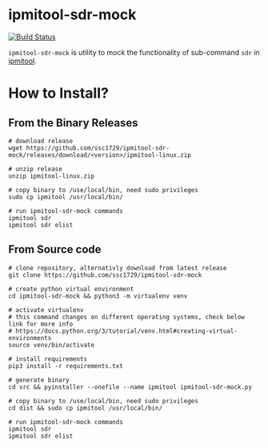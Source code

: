 # ipmitool-sdr-mock

[![Build Status](https://dev.azure.com/ssc1729/ipmitool-sdr-mock/_apis/build/status/ssc1729.ipmitool-sdr-mock.build?branchName=main)](https://dev.azure.com/ssc1729/ipmitool-sdr-mock/_build/latest?definitionId=5&branchName=main)

`ipmitool-sdr-mock` is utility to mock the functionality of sub-command `sdr` in [ipmitool](https://github.com/ipmitool/ipmitool). 

# How to Install?

## From the Binary Releases

```
# download release
wget https://github.com/ssc1729/ipmitool-sdr-mock/releases/download/<version>/ipmitool-linux.zip

# unzip release
unzip ipmitool-linux.zip

# copy binary to /use/local/bin, need sudo privileges
sudo cp ipmitool /usr/local/bin/

# run ipmitool-sdr-mock commands
ipmitool sdr
ipmitool sdr elist
```

## From Source code

```
# clone repository, alternativly download from latest release
git clone https://github.com/ssc1729/ipmitool-sdr-mock

# create python virtual environment
cd ipmitool-sdr-mock && python3 -m virtualenv venv

# activate virtualenv
# this command changes on different operating systems, check below link for more info
# https://docs.python.org/3/tutorial/venv.html#creating-virtual-environments
source venv/bin/activate

# install requirements
pip3 install -r requirements.txt

# generate binary
cd src && pyinstaller --onefile --name ipmitool ipmitool-sdr-mock.py

# copy binary to /use/local/bin, need sudo privileges
cd dist && sudo cp ipmitool /usr/local/bin/

# run ipmitool-sdr-mock commands
ipmitool sdr
ipmitool sdr elist
```

